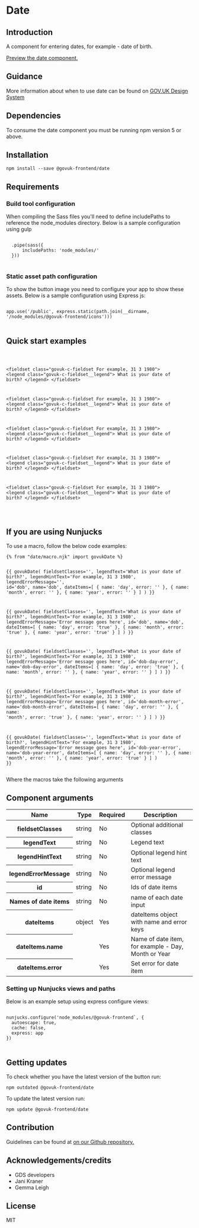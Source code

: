 


<h1 class="govuk-u-heading-36">
Date
</h1>

<h2 class="govuk-u-heading-24">Introduction</h2>
<p class="govuk-u-core-24">
  A component for entering dates, for example - date of birth.
</p>


<p class="govuk-u-copy-19">
<a href="http://govuk-frontend-review.herokuapp.com/components/date/preview">Preview the date component.
</a>
</p>

<h2 class="govuk-u-heading-24">Guidance</h2>

<p class="govuk-u-copy-19">
  More information about when to use date can be found on <a href="http://www.linktodesignsystem.com/date" title="Link to read guidance on the use of date on Gov.uk Design system website">GOV.UK Design System</a>
</p>

<h2 class="govuk-u-heading-24">Dependencies</h2>

<p class="govuk-u-copy-19">To consume the date component you must be running npm version 5 or above. </p>

<p class="govuk-u-copy-19"></p>

<h2 class="govuk-u-heading-24">Installation</h2>
<pre><code>npm install --save @govuk-frontend/date</code></pre>

<h2 class="govuk-u-heading-24">Requirements</h2>
<h3 class="govuk-u-bold-19">Build tool configuration</h3>
<p class="govuk-u-copy-19">When compiling the Sass files you'll need to define includePaths to reference the node_modules directory. Below is a sample configuration using gulp</p>
<pre>
<code>
  .pipe(sass({
      includePaths: 'node_modules/'
  }))
</code>
</pre>

<h3 class="govuk-u-bold-19">Static asset path configuration</h3>
<p class="govuk-u-copy-19">To show the button image you need to configure your app to show these assets. Below is a sample configuration using Express js:</p>
<pre>
<code>
app.use('/public', express.static(path.join(__dirname, '/node_modules/@govuk-frontend/icons')))
</code>
</pre>

<h2 class="govuk-u-heading-24">Quick start examples</h2>
<p class="govuk-u-copy-19"></p>
<pre>
<code>
  

&lt;fieldset class=&quot;govuk-c-fieldset For example, 31 3 1980&quot;&gt;
  &lt;legend class=&quot;govuk-c-fieldset__legend&quot;&gt;
    What is your date of birth?
  &lt;/legend&gt;
&lt;/fieldset&gt;



&lt;fieldset class=&quot;govuk-c-fieldset For example, 31 3 1980&quot;&gt;
  &lt;legend class=&quot;govuk-c-fieldset__legend&quot;&gt;
    What is your date of birth?
  &lt;/legend&gt;
&lt;/fieldset&gt;



&lt;fieldset class=&quot;govuk-c-fieldset For example, 31 3 1980&quot;&gt;
  &lt;legend class=&quot;govuk-c-fieldset__legend&quot;&gt;
    What is your date of birth?
  &lt;/legend&gt;
&lt;/fieldset&gt;



&lt;fieldset class=&quot;govuk-c-fieldset For example, 31 3 1980&quot;&gt;
  &lt;legend class=&quot;govuk-c-fieldset__legend&quot;&gt;
    What is your date of birth?
  &lt;/legend&gt;
&lt;/fieldset&gt;



&lt;fieldset class=&quot;govuk-c-fieldset For example, 31 3 1980&quot;&gt;
  &lt;legend class=&quot;govuk-c-fieldset__legend&quot;&gt;
    What is your date of birth?
  &lt;/legend&gt;
&lt;/fieldset&gt;

</code>
</pre>


<h2 class="govuk-u-heading-24">If you are using Nunjucks</h2>
<p class="govuk-u-copy-19">To use a macro, follow the below code examples:</p>
<pre><code>{% from &quot;date/macro.njk&quot; import govukDate %}

{{ govukDate(
  fieldsetClasses=&#39;&#39;,
  legendText=&#39;What is your date of birth?&#39;,
  legendHintText=&#39;For example, 31 3 1980&#39;,
  legendErrorMessage=&#39;&#39;,
  id=&#39;dob&#39;,
  name=&#39;dob&#39;,
  dateItems=[
    {
      name: &#39;day&#39;,
      error: &#39;&#39;
    },
    {
      name: &#39;month&#39;,
      error: &#39;&#39;
    },
    {
      name: &#39;year&#39;,
      error: &#39;&#39;
    }
  ]
  )
}}

{{ govukDate(
  fieldsetClasses=&#39;&#39;,
  legendText=&#39;What is your date of birth?&#39;,
  legendHintText=&#39;For example, 31 3 1980&#39;,
  legendErrorMessage=&#39;Error message goes here&#39;,
  id=&#39;dob&#39;,
  name=&#39;dob&#39;,
  dateItems=[
    {
      name: &#39;day&#39;,
      error: &#39;true&#39;
    },
    {
      name: &#39;month&#39;,
      error: &#39;true&#39;
    },
    {
      name: &#39;year&#39;,
      error: &#39;true&#39;
    }
  ]
  )
}}

{{ govukDate(
  fieldsetClasses=&#39;&#39;,
  legendText=&#39;What is your date of birth?&#39;,
  legendHintText=&#39;For example, 31 3 1980&#39;,
  legendErrorMessage=&#39;Error message goes here&#39;,
  id=&#39;dob-day-error&#39;,
  name=&#39;dob-day-error&#39;,
  dateItems=[
    {
      name: &#39;day&#39;,
      error: &#39;true&#39;
    },
    {
      name: &#39;month&#39;,
      error: &#39;&#39;
    },
    {
      name: &#39;year&#39;,
      error: &#39;&#39;
    }
  ]
  )
}}

{{ govukDate(
  fieldsetClasses=&#39;&#39;,
  legendText=&#39;What is your date of birth?&#39;,
  legendHintText=&#39;For example, 31 3 1980&#39;,
  legendErrorMessage=&#39;Error message goes here&#39;,
  id=&#39;dob-month-error&#39;,
  name=&#39;dob-month-error&#39;,
  dateItems=[
    {
      name: &#39;day&#39;,
      error: &#39;&#39;
    },
    {
      name: &#39;month&#39;,
      error: &#39;true&#39;
    },
    {
      name: &#39;year&#39;,
      error: &#39;&#39;
    }
  ]
  )
}}

{{ govukDate(
  fieldsetClasses=&#39;&#39;,
  legendText=&#39;What is your date of birth?&#39;,
  legendHintText=&#39;For example, 31 3 1980&#39;,
  legendErrorMessage=&#39;Error message goes here&#39;,
  id=&#39;dob-year-error&#39;,
  name=&#39;dob-year-error&#39;,
  dateItems=[
    {
      name: &#39;day&#39;,
      error: &#39;&#39;
    },
    {
      name: &#39;month&#39;,
      error: &#39;&#39;
    },
    {
      name: &#39;year&#39;,
      error: &#39;true&#39;
    }
  ]
  )
}}</code></pre>

<p class="govuk-u-copy-19">Where the macros take the following arguments</p>

<h2 class="govuk-u-heading-24">Component arguments</h2>
<div>
<table class="govuk-c-table ">
  <thead class="govuk-c-table__head">
    <tr class="govuk-c-table__row">
      <th class="govuk-c-table__header "   scope="col">Name</th>
      <th class="govuk-c-table__header "   scope="col">Type</th>
      <th class="govuk-c-table__header "   scope="col">Required</th>
      <th class="govuk-c-table__header "   scope="col">Description</th>
  </tr>
  </thead>
  <tbody class="govuk-c-table__body">
    <tr class="govuk-c-table__row">
      <th class="govuk-c-table__header" scope="row"> fieldsetClasses</th>
      <td class="govuk-c-table__cell "  >string</td>
      <td class="govuk-c-table__cell "  >No</td>
      <td class="govuk-c-table__cell "  >Optional additional classes</td>
    </tr>
    <tr class="govuk-c-table__row">
      <th class="govuk-c-table__header" scope="row"> legendText</th>
      <td class="govuk-c-table__cell "  >string</td>
      <td class="govuk-c-table__cell "  >No</td>
      <td class="govuk-c-table__cell "  >Legend text</td>
    </tr>
    <tr class="govuk-c-table__row">
      <th class="govuk-c-table__header" scope="row"> legendHintText</th>
      <td class="govuk-c-table__cell "  >string</td>
      <td class="govuk-c-table__cell "  >No</td>
      <td class="govuk-c-table__cell "  >Optional legend hint text</td>
    </tr>
    <tr class="govuk-c-table__row">
      <th class="govuk-c-table__header" scope="row"> legendErrorMessage</th>
      <td class="govuk-c-table__cell "  >string</td>
      <td class="govuk-c-table__cell "  >No</td>
      <td class="govuk-c-table__cell "  >Optional legend error message</td>
    </tr>
    <tr class="govuk-c-table__row">
      <th class="govuk-c-table__header" scope="row"> id</th>
      <td class="govuk-c-table__cell "  >string</td>
      <td class="govuk-c-table__cell "  >No</td>
      <td class="govuk-c-table__cell "  >Ids of date items</td>
    </tr>
    <tr class="govuk-c-table__row">
      <th class="govuk-c-table__header" scope="row"> Names of date items</th>
      <td class="govuk-c-table__cell "  >string</td>
      <td class="govuk-c-table__cell "  >No</td>
      <td class="govuk-c-table__cell "  >name of each date input</td>
    </tr>
    <tr class="govuk-c-table__row">
      <th class="govuk-c-table__header" scope="row"> dateItems</th>
      <td class="govuk-c-table__cell "  >object</td>
      <td class="govuk-c-table__cell "  >Yes</td>
      <td class="govuk-c-table__cell "  >dateItems object with name and error keys</td>
    </tr>
    <tr class="govuk-c-table__row">
      <th class="govuk-c-table__header" scope="row"> dateItems.name</th>
      <td class="govuk-c-table__cell "  ></td>
      <td class="govuk-c-table__cell "  >Yes</td>
      <td class="govuk-c-table__cell "  >Name of date item, for example - Day, Month or Year</td>
    </tr>
    <tr class="govuk-c-table__row">
      <th class="govuk-c-table__header" scope="row"> dateItems.error</th>
      <td class="govuk-c-table__cell "  ></td>
      <td class="govuk-c-table__cell "  >Yes</td>
      <td class="govuk-c-table__cell "  >Set error for date item</td>
    </tr>
  </tbody>
</table>

</div>

<h3 class="govuk-u-bold-19">Setting up Nunjucks views and paths</h3>
<p class="govuk-u-copy-19">Below is an example setup using express configure views:</p>
<pre>
<code>
nunjucks.configure('node_modules/@govuk-frontend`, {
  autoescape: true,
  cache: false,
  express: app
})
</code>
</pre>

<h2 class="govuk-u-heading-24">Getting updates</h2>

<p class="govuk-u-copy-19">To check whether you have the latest version of the button run:</p>

<pre><code>npm outdated @govuk-frontend/date</code></pre>

<p class="govuk-u-copy-19">To update the latest version run:</p>

<pre><code>npm update @govuk-frontend/date</code></pre>

<h2 class="govuk-u-heading-24">Contribution</h2>
<p class="govuk-u-copy-19">
  Guidelines can be found at <a href="https://github.com/alphagov/govuk-frontend/blob/master/CONTRIBUTING.md" title="link to contributing guidelines on our github repository">on our Github repository.</a>
</p>

<h2 class="govuk-u-heading-24">Acknowledgements/credits</h2>

<ul class="govuk-c-list ">

  <li>
        GDS developers
  </li>
  <li>
        Jani Kraner
  </li>
  <li>
        Gemma Leigh
  </li>

</ul>


<h2 class="govuk-u-heading-24">License</h2>
<p class="govuk-u-copy-19">MIT</p>


